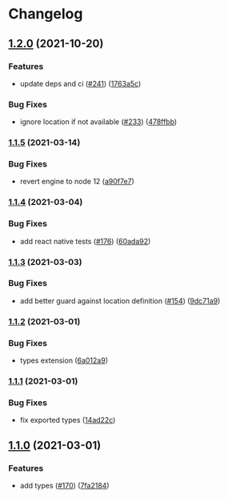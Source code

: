 # Changelog

## [1.2.0](https://www.github.com/hugomrdias/iso-url/compare/v1.1.5...v1.2.0) (2021-10-20)


### Features

* update deps and ci ([#241](https://www.github.com/hugomrdias/iso-url/issues/241)) ([1763a5c](https://www.github.com/hugomrdias/iso-url/commit/1763a5cc1879f38d51e2ccd82768de927fe49080))


### Bug Fixes

* ignore location if not available ([#233](https://www.github.com/hugomrdias/iso-url/issues/233)) ([478ffbb](https://www.github.com/hugomrdias/iso-url/commit/478ffbb784c50155cbd2760d0d29e2b9097c6859))

### [1.1.5](https://www.github.com/hugomrdias/iso-url/compare/v1.1.4...v1.1.5) (2021-03-14)


### Bug Fixes

* revert engine to node 12 ([a90f7e7](https://www.github.com/hugomrdias/iso-url/commit/a90f7e7e25d3b1c272ae4bf2389187c98d71c3ad))

### [1.1.4](https://www.github.com/hugomrdias/iso-url/compare/v1.1.3...v1.1.4) (2021-03-04)


### Bug Fixes

* add react native tests ([#176](https://www.github.com/hugomrdias/iso-url/issues/176)) ([60ada92](https://www.github.com/hugomrdias/iso-url/commit/60ada92b4b1a1a538cc9473f3dcca73947a57c5d))

### [1.1.3](https://www.github.com/hugomrdias/iso-url/compare/v1.1.2...v1.1.3) (2021-03-03)


### Bug Fixes

* add better guard against location definition ([#154](https://www.github.com/hugomrdias/iso-url/issues/154)) ([9dc71a9](https://www.github.com/hugomrdias/iso-url/commit/9dc71a9f505d39834861344c6696b0ca513400ad))

### [1.1.2](https://www.github.com/hugomrdias/iso-url/compare/v1.1.1...v1.1.2) (2021-03-01)


### Bug Fixes

* types extension ([6a012a9](https://www.github.com/hugomrdias/iso-url/commit/6a012a93d290d116a99b733d5be901ccf7813663))

### [1.1.1](https://www.github.com/hugomrdias/iso-url/compare/v1.1.0...v1.1.1) (2021-03-01)


### Bug Fixes

* fix exported types ([14ad22c](https://www.github.com/hugomrdias/iso-url/commit/14ad22c1fd69c2fe1744adbefeca6b2e9388a41d))

## [1.1.0](https://www.github.com/hugomrdias/iso-url/compare/v1.0.0...v1.1.0) (2021-03-01)


### Features

* add types ([#170](https://www.github.com/hugomrdias/iso-url/issues/170)) ([7fa2184](https://www.github.com/hugomrdias/iso-url/commit/7fa2184a8906f38692427b74986693b4cec9682d))
